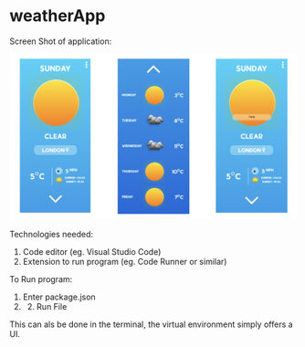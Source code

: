 ﻿# weatherApp

Screen Shot of application:

![AppImage](AppImage.png)

Technologies needed:
1) Code editor (eg. Visual Studio Code)
2) Extension to run program (eg. Code Runner or similar)

To Run program:
1) Enter package.json
2) 2) Run File

This can als be done in the terminal, the virtual environment simply offers a UI.
